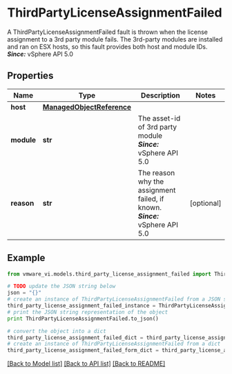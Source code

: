 # ThirdPartyLicenseAssignmentFailed

A ThirdPartyLicenseAssignmentFailed fault is thrown when the license assignment to a 3rd party module fails.  The 3rd-party modules are installed and ran on ESX hosts, so this fault provides both host and module IDs.  ***Since:*** vSphere API 5.0 

## Properties
Name | Type | Description | Notes
------------ | ------------- | ------------- | -------------
**host** | [**ManagedObjectReference**](ManagedObjectReference.md) |  | 
**module** | **str** | The asset-id of 3rd party module  ***Since:*** vSphere API 5.0  | 
**reason** | **str** | The reason why the assignment failed, if known.  ***Since:*** vSphere API 5.0  | [optional] 

## Example

```python
from vmware_vi.models.third_party_license_assignment_failed import ThirdPartyLicenseAssignmentFailed

# TODO update the JSON string below
json = "{}"
# create an instance of ThirdPartyLicenseAssignmentFailed from a JSON string
third_party_license_assignment_failed_instance = ThirdPartyLicenseAssignmentFailed.from_json(json)
# print the JSON string representation of the object
print ThirdPartyLicenseAssignmentFailed.to_json()

# convert the object into a dict
third_party_license_assignment_failed_dict = third_party_license_assignment_failed_instance.to_dict()
# create an instance of ThirdPartyLicenseAssignmentFailed from a dict
third_party_license_assignment_failed_form_dict = third_party_license_assignment_failed.from_dict(third_party_license_assignment_failed_dict)
```
[[Back to Model list]](../README.md#documentation-for-models) [[Back to API list]](../README.md#documentation-for-api-endpoints) [[Back to README]](../README.md)



